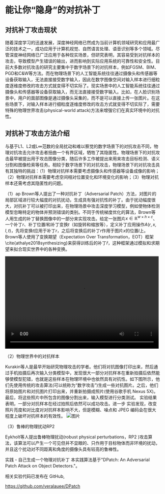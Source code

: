 # 能让你“隐身”的对抗补丁

## 对抗补丁攻击现状
随着深度学习的迅速发展，深度神经网络已然成为当前计算机领域研究和应用最广泛的技术之一，成功应用于计算机视觉、自然语言处理、语音识别等多个领域。尽管深度神经网络已广泛应用于各种现实场景，但研究表明，其容易受到对抗样本的攻击，导致模型产生错误的输出，进而影响到实际应用系统的可靠性和安全性。目前大多数对抗攻击的研究主要集中于数字场景下的对抗样本，例如FGSM、BIM、PGD和C&W等方法。而在物理场景下的人工智能系统往往通过摄像头和传感器等设备获取输入，无法直接接受数字输入，因此在数字图像空间对输入样本进行细粒度逐维度修改的攻击方式就变得不切实际了。现实场景中的人工智能系统往往通过摄像头和传感器等设备获取输入，而无法直接接受数字输入。比如，在人脸识别场景中，用户的面部图像是通过摄像头采集的，而不是可以直接上传一张图片。在这些场景下，对输入样本进行细粒度逐维度修改的攻击方式就变得不切实际了，需要特殊的物理世界攻击(physical-world attack)方法来增强它们在真实环境中的对抗性。

## 对抗补丁攻击方法介绍
与基于L1、L2或L∞范数的全局扰动和难以察觉的数字场景下的对抗攻击不同，物理对抗攻击允许攻击者扭曲一个有界区域，牺牲了其隐匿性。物理场景下的对抗攻击最早被提出用于攻击图像分类，随后许多工作被提出来用来攻击目标检测、语义分割和图像检索等任务。相较于数字场景下的对抗攻击，物理场景下的对抗攻击具有其独特的挑战：（1）物理对抗样本需要考虑摄像头和传感器等设备成像的影响；（2）物理对抗样本需要考虑空间相对位置变化和环境变化的影响；（3）物理对抗样本还需考虑其隐匿性的问题。

（1）ap
Brown等人提出了一种对抗补丁（Adversarial Patch）方法，对图片的局部区域进行较大幅度的对抗扰动，生成具有强对抗性的补丁。由于扰动幅度很大，对抗补丁可以被打印出来，在物理场景中攻击深度学习模型，例如使物体检测模型忽略特定的物体并预测错误的类别。不同于传统梯度优化的算法，Brown等人用生成的补丁替换图像中的一部分来实现攻击。给定一张图片$x \in \mathbb{R}^{w \times h \times c}$、 一个补丁$r$、补丁位置$l$和补丁变换$t$（如旋转和缩放等），定义补丁应用操作$A(r, x, l, t)$，先将变换$t$应用于补丁$r$，之后将变换后的补丁$r$作用于图片$x$的位置$l$上。Brown等人使用了变换期望（Expectation Over Transformation，EOT）框架\cite{athalye2018synthesizing}来获得训练后的补丁$\widehat{r}$，这种框架通过模拟和求期望来拟合现实世界中的各种变换。

<video src="Adversarial Patch.mp4" controls="controls" width="500" height="300"></video>

（2）物理世界中的对抗样本

Kurakin等人是最早开始研究物理攻击的学者。他们将对抗图像打印出来，然后通过手机拍摄后再次输入分类模型中，发现很大一部分对抗样本在重新拍摄后依然能够使模型犯错，也就是这些样本在物理环境中也依然具有对抗性。如下图所示，他们先使用传统的攻击算法(可以统称为“数字攻击”)生成一些对抗图片。之后，他们将原始图片和对抗图片打印出来，并重新拍摄成照片(使用谷歌手机 Nexus 5X)。最后，将这些照片中所包含的图像分割出来，输入模型进行分类测试。 实验结果表明，一部分对抗样本在经过拍照后依然可以成功攻击。进一步 实验发现，改变照片亮度和对比度对对抗样本影响不大，但是模糊、噪点和 JPEG 编码会在很大程度上破坏对抗样本的有效性。
![图片](Kurakin.jpg "物理世界攻击")

（3）鲁棒的物理扰动RP2

Eykholt等人提出鲁棒物理扰动(robust physical perturbations，RP2 )攻击算法，该算法可以产生一个可见但并不显眼的、只作用于目标物体而非环境的扰动，并且这个扰动对不同距离和角度的摄像头具有较高的鲁棒性。



 
实践 - 自己生成一个物理对抗补丁
本实践算法基于"DPatch: An Adversarial Patch Attack on Object Detectors."。

相关实验代码已发布在 GitHub,

https://github.com/veralauee/DPatch
